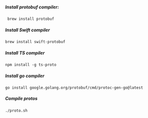 

##### Install protobuf compiler:

```
 brew install protobuf
```



##### Install Swift compiler

```
brew install swift-protobuf
```



##### Install TS compiler

```
npm install -g ts-proto
```

##### Install go compiler
```
go install google.golang.org/protobuf/cmd/protoc-gen-go@latest

```


##### Compile protos

```
./proto.sh
```
